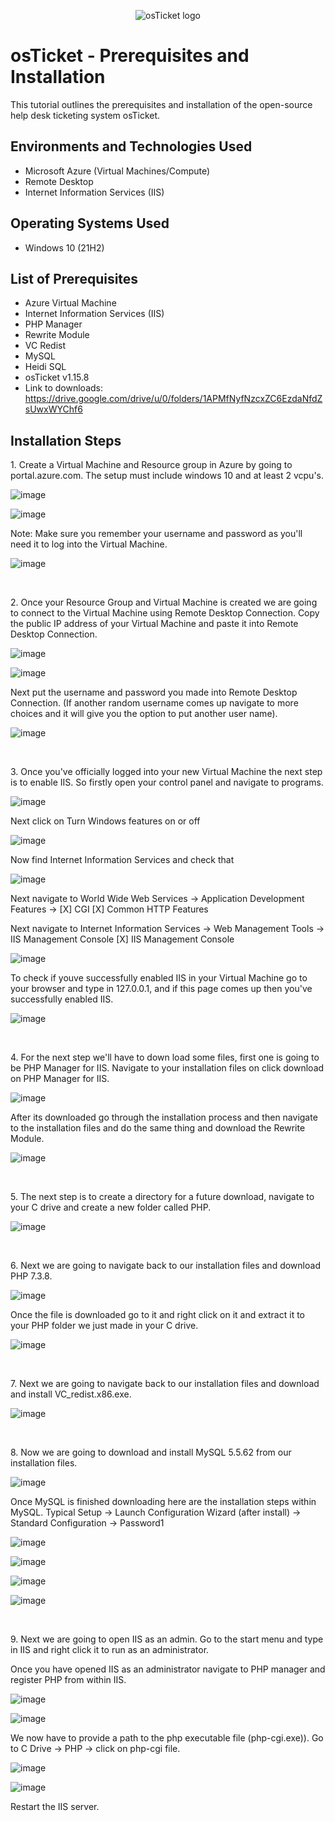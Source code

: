 <p align="center">
<img src="https://i.imgur.com/Clzj7Xs.png" alt="osTicket logo"/>
</p>

<h1>osTicket - Prerequisites and Installation</h1>
This tutorial outlines the prerequisites and installation of the open-source help desk ticketing system osTicket.<br />

<h2>Environments and Technologies Used</h2>

- Microsoft Azure (Virtual Machines/Compute)
- Remote Desktop
- Internet Information Services (IIS)

<h2>Operating Systems Used </h2>

- Windows 10</b> (21H2)

<h2>List of Prerequisites</h2>

- Azure Virtual Machine
- Internet Information Services (IIS)
- PHP Manager
- Rewrite Module
- VC Redist
- MySQL
- Heidi SQL
- osTicket v1.15.8
- Link to downloads: https://drive.google.com/drive/u/0/folders/1APMfNyfNzcxZC6EzdaNfdZsUwxWYChf6

<h2>Installation Steps</h2>

<p>
1. Create a Virtual Machine and Resource group in Azure by going to portal.azure.com. The setup must include windows 10 and at least 2 vcpu's.
 </p>
 
 ![image](https://github.com/DevinWilliamsIT/osticket-prereqs/assets/155914712/f29aa35b-24b6-4a58-b0b4-c6686a0e402e)

 ![image](https://github.com/DevinWilliamsIT/osticket-prereqs/assets/155914712/8d9177ad-5bd4-41ce-a9d9-28e9a640f063)

 <p>
  Note: Make sure you remember your username and password as you'll need it to log into the Virtual Machine.
 </p>

 ![image](https://github.com/DevinWilliamsIT/osticket-prereqs/assets/155914712/03678507-a2a8-400f-8a07-24a9b045c04f)

 <br />

<p>
2. Once your Resource Group and Virtual Machine is created we are going to connect to the Virtual Machine using Remote Desktop Connection. Copy the public IP address of your Virtual Machine and paste it into Remote Desktop Connection.
</p>

![image](https://github.com/DevinWilliamsIT/osticket-prereqs/assets/155914712/87ca327d-b275-47e2-8fa5-2ec3831f0730)

![image](https://github.com/DevinWilliamsIT/osticket-prereqs/assets/155914712/0ff0ebb5-5c14-4a81-be33-6c28aa6cad74)

<p>
 Next put the username and password you made into Remote Desktop Connection. (If another random username comes up navigate to more choices and it will give you the option to put another user name).
</p>

![image](https://github.com/DevinWilliamsIT/osticket-prereqs/assets/155914712/ecd234b0-9cab-4f7c-a3ef-8ad6df0e3bf6)

<br />

<p>
3. Once you've officially logged into your new Virtual Machine the next step is to enable IIS. So firstly open your control panel and navigate to programs.
</p>

![image](https://github.com/DevinWilliamsIT/osticket-prereqs/assets/155914712/26ab9408-c94f-4fdb-a86b-30f66702d40d)

<p>
Next click on Turn Windows features on or off
</p>

![image](https://github.com/DevinWilliamsIT/osticket-prereqs/assets/155914712/99519c1e-27f5-4b70-874e-5d92ed8bb183)

<p>
 Now find Internet Information Services and check that
</p>

![image](https://github.com/DevinWilliamsIT/osticket-prereqs/assets/155914712/e061b84c-f6b5-48f1-b618-9f8e04d3642c)

<p>
 Next navigate to World Wide Web Services -> Application Development Features ->
[X] CGI
[X] Common HTTP Features
</p>

<p>
 Next navigate to Internet Information Services -> Web Management Tools -> IIS Management Console
	[X] IIS Management Console
</p>

![image](https://github.com/DevinWilliamsIT/osticket-prereqs/assets/155914712/702901e7-1b78-4a99-89f1-ae50376a6d48)

<p>
 To check if youve successfully enabled IIS in your Virtual Machine go to your browser and type in 127.0.0.1, and if this page comes up then you've successfully enabled IIS. 
</p>

![image](https://github.com/DevinWilliamsIT/osticket-prereqs/assets/155914712/1e2078f4-33f3-47dc-a071-2087ca8b1e95)

<br />

<p>
4. For the next step we'll have to down load some files, first one is going to be PHP Manager for IIS. Navigate to your installation files on click download on PHP Manager for IIS.
</p>

![image](https://github.com/DevinWilliamsIT/osticket-prereqs/assets/155914712/ed63e59c-2ff2-4ee9-8840-d83f10567d62)

<p>
After its downloaded go through the installation process and then navigate to the installation files and do the same thing and download the Rewrite Module.
</p>

![image](https://github.com/DevinWilliamsIT/osticket-prereqs/assets/155914712/28f912fe-f0fc-4910-b1e1-0991ba3385f3)

<br />

<p>
5. The next step is to create a directory for a future download, navigate to your C drive and create a new folder called PHP.	
</p>

![image](https://github.com/DevinWilliamsIT/osticket-prereqs/assets/155914712/df061eed-e36c-4b76-a16d-b2521e62fe4e)

<br />

<p>
6. Next we are going to navigate back to our installation files and download PHP 7.3.8.
</p>

![image](https://github.com/DevinWilliamsIT/osticket-prereqs/assets/155914712/c4a8cf75-cc87-4d13-a8cc-2d5323d9c682)

<p>
Once the file is downloaded go to it and right click on it and extract it to your PHP folder we just made in your C drive.
</p>

![image](https://github.com/DevinWilliamsIT/osticket-prereqs/assets/155914712/236283a1-9d7d-48cd-97b9-acce7ffecc9b)

<br />

<p>
7. Next we are going to navigate back to our installation files and download and install VC_redist.x86.exe. 
</p>

![image](https://github.com/DevinWilliamsIT/osticket-prereqs/assets/155914712/f8f6aaa7-1367-48f0-8888-d632265946da)

<br />

<p>
8. Now we are going to download and install MySQL 5.5.62 from our installation files.
</p>

![image](https://github.com/DevinWilliamsIT/osticket-prereqs/assets/155914712/128252ab-d951-4830-b0f9-f218d4bdfe51)

<p>
Once MySQL is finished downloading here are the installation steps within MySQL.
	Typical Setup ->
Launch Configuration Wizard (after install) ->
Standard Configuration ->
Password1
</p>

![image](https://github.com/DevinWilliamsIT/osticket-prereqs/assets/155914712/4b4970b1-b59c-4665-9299-479cd09fbff2)

![image](https://github.com/DevinWilliamsIT/osticket-prereqs/assets/155914712/012f4d29-f540-4778-854a-e1365880ba74)

![image](https://github.com/DevinWilliamsIT/osticket-prereqs/assets/155914712/232cb70a-81aa-4e7d-85c4-4aa9f292eff3)

![image](https://github.com/DevinWilliamsIT/osticket-prereqs/assets/155914712/8a80611c-cf14-40d2-8d01-a1c41eaf2e0a)

<br />

<p>
9. Next we are going to open IIS as an admin. Go to the start menu and type in IIS and right click it to run as an administrator.
</p>

<p>
Once you have opened IIS as an administrator navigate to PHP manager and register PHP from within IIS.
</p>

![image](https://github.com/DevinWilliamsIT/osticket-prereqs/assets/155914712/8aec42fb-4cc9-4a64-a24c-2c96eea61b67)

![image](https://github.com/DevinWilliamsIT/osticket-prereqs/assets/155914712/40f31a70-af9e-436d-a247-33e074025c80)

<p>
We now have to provide a path to the php executable file (php-cgi.exe)). Go to C Drive -> PHP -> click on php-cgi file.
</p>

![image](https://github.com/DevinWilliamsIT/osticket-prereqs/assets/155914712/46a3cee1-a5ac-44ec-9d6d-3cd6e216dc94)

![image](https://github.com/DevinWilliamsIT/osticket-prereqs/assets/155914712/2c102dc8-2bca-4c61-aa89-07cd430566bf)

<p>
Restart the IIS server.
</p>

<br />





















